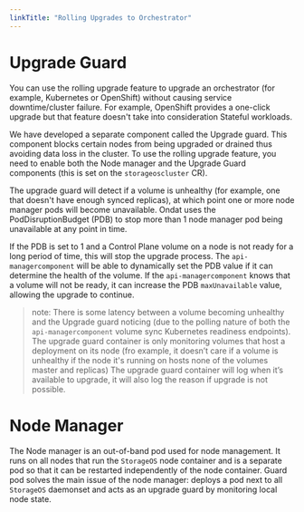```yaml
---
linkTitle: "Rolling Upgrades to Orchestrator"
---
```


# Upgrade Guard 

You can use the rolling upgrade feature to upgrade an orchestrator (for example, Kubernetes or OpenShift) without causing service downtime/cluster failure. For example, OpenShift provides a one-click upgrade but that feature doesn't take into consideration Stateful workloads. 

We have developed a separate component called the Upgrade guard. This component blocks certain nodes from being upgraded or drained thus avoiding data loss in the cluster.
To use the rolling upgrade feature, you need to enable both the Node manager and the Upgrade Guard components (this is set on the `storageoscluster` CR).

The upgrade guard will detect if a volume is unhealthy (for example, one that doesn't have enough synced replicas), at which point one or more node manager pods will become unavailable. Ondat uses the PodDisruptionBudget (PDB) to stop more than 1 node manager pod being unavailable at any point in time. 

If the PDB is set to 1 and a Control Plane volume on a node is not ready for a long period of time, this will stop the upgrade process. The `api-managercomponent` will be able to dynamically set the PDB value if it can determine the health of the volume. If the `api-managercomponent` knows that a volume will not be ready, it can increase the PDB `maxUnavailable` value, allowing the upgrade to continue.


>note: There is some latency between a volume becoming unhealthy and the Upgrade guard noticing (due to the polling nature of both the `api-managercomponent` volume sync Kubernetes readiness endpoints).
The upgrade guard container is only monitoring volumes that host a deployment on its node (fro example, it doesn’t care if a volume is unhealthy if the node it's running on hosts none of the volumes master and replicas)
The upgrade guard container will log when it’s available to upgrade, it will also log the reason if upgrade is not possible.

# Node Manager

The Node manager is an out-of-band pod used for node management.  It runs on all nodes that run the `StorageOS` node container and is a separate pod so that it can be restarted independently of the node container. Guard pod solves the main issue of the node manager: deploys a pod next to all `StorageOS` daemonset and acts as an upgrade guard by monitoring local node state. 
